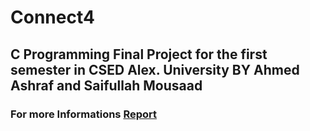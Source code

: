 # Connect4
## C Programming Final Project for the first semester in CSED Alex. University BY Ahmed Ashraf and Saifullah Mousaad
### For more Informations [Report](https://github.com/Saifullah-1/Connect4/upload/C4)
